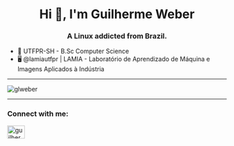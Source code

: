 <h1 align="center">Hi 👋, I'm Guilherme Weber</h1>
<h3 align="center">A Linux addicted from Brazil.</h3>

- 📘 UTFPR-SH - B.Sc Computer Science
- 🖥️ @lamiautfpr | LAMIA - Laboratório de Aprendizado de Máquina e Imagens Aplicados à Indústria
  
<hr>  

<p align="left"> <img src="https://komarev.com/ghpvc/?username=glweber&label=Profile%20views&color=0e75b6&style=flat" alt="glweber" /> </p>

<hr>

<h3 align="left">Connect with me:</h3>
<p align="left">
<a href="https://linkedin.com/in/guilherme-weber-551749172" target="blank"><img align="center" src="https://raw.githubusercontent.com/rahuldkjain/github-profile-readme-generator/master/src/images/icons/Social/linked-in-alt.svg" alt="guilherme-weber-551749172" height="30" width="40" /></a>
</p>
